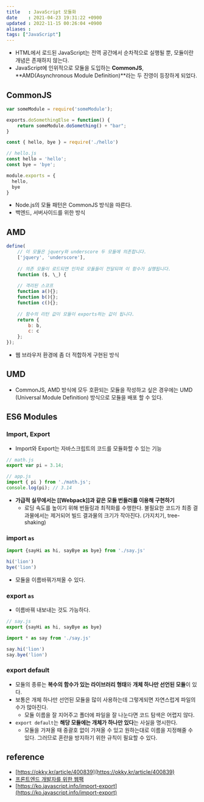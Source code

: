 ```yaml
---
title   : JavaScript 모듈화 
date    : 2021-04-23 19:31:22 +0900
updated : 2022-11-15 00:26:04 +0900
aliases : 
tags: ["JavaScript"]
---
```

- HTML에서 로드된 JavaScript는 전역 공간에서 순차적으로 실행될 뿐, 모듈이란 개념은 존재하지 않는다. 
- JavaScript에 인위적으로 모듈을 도입하는 **CommonJS**, **AMD(Asynchronous Module Definition)**라는 두 진영이 등장하게 되었다.  

## CommonJS 
```javascript
var someModule = require('someModule');

exports.doSomethingElse = function() {
    return someModule.doSomething() + "bar"; 
}
```

```js
const { hello, bye } = require('./hello')

// hello.js
const hello = 'hello';
const bye = 'bye';

module.exports = {
  hello,
  bye
}
```
- Node.js의 모듈 패턴은 CommonJS 방식을 따른다.  
- 백엔드, 서버사이드를 위한 방식 


## AMD 
```javascript
define(
	// 이 모듈은 jquery와 underscore 두 모듈에 의존합니다.
	['jquery', 'underscore'],
    
	// 의존 모듈이 로드되면 인자로 모듈들이 전달되며 이 함수가 실행됩니다.
    function ($, \_) {
    
	// 격리된 스코프
    function a(){};
    function b(){};
    function c(){};
    
	// 함수의 리턴 값이 모듈이 exports하는 값이 됩니다.
    return {
    	b: b,
    	c: c
    };
});
```
- 웹 브라우저 환경에 좀 더 적합하게 구현된 방식 

## UMD 
- CommonJS, AMD 방식에 모두 호환되는 모듈을 작성하고 싶은 경우에는 UMD (Universal Module Definition) 방식으로 모듈을 배포 할 수 있다. 

## ES6 Modules 

### Import, Export 
- Import와 Export는 자바스크립트의 코드를 모듈화할 수 있는 기능  
```javascript
// math.js
export var pi = 3.14;
```
```javascript
// app.js
import { pi } from './math.js';
console.log(pi); // 3.14
```
- **가급적 실무에서는 [[Webpack]]과 같은 모듈 번들러를 이용해 구현하기**
  - 로딩 속도를 높이기 위해 번들링과 최적화를 수행한다. 불필요한 코드가 최종 결과물에서는 제거되어 빌드 결과물의 크기가 작아진다. (가지치기, tree-shaking) 
### import `as`
```javascript
import {sayHi as hi, sayBye as bye} from './say.js'

hi('lion')
bye('lion')
```
- 모듈을 이름바꿔가져올 수 있다.   
### export `as`  
- 이름바꿔 내보내는 것도 가능하다.  
```javascript
// say.js
export {sayHi as hi, sayBye as bye}
```
```javascript
import * as say from './say.js'

say.hi('lion')
say.bye('lion')
```

### export default  
- 모듈의 종류는 **복수의 함수가 있는 라이브러리 형태**와 **개체 하나만 선언된 모듈**이 있다.  
- 보통은 개체 하나만 선언된 모듈을 많이 사용하는데 그렇게되면 자연스럽게 파일의 수가 많아진다.
  - 모듈 이름을 잘 지어주고 폴더에 파일을 잘 나눈다면 코드 탐색은 어렵지 않다.  
- `export default`는 **해당 모듈에는 개체가 하나만 있다**는 사실을 명시한다.  
  - 모듈을 가져올 때 중괄호 없이 가져올 수 있고 원하는대로 이름을 지정해줄 수 있다. 그러므로 혼란을 방지하기 위한 규칙이 필요할 수 있다.  
 
## reference 
- [https://okky.kr/article/400839](https://okky.kr/article/400839)
- [프론트엔드 개발자를 위한 웹팩](https://inf.run/hVZe)
- [https://ko.javascript.info/import-export](https://ko.javascript.info/import-export)
